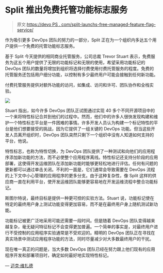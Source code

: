 # Split 推出免费托管功能标志服务

> 原文:[https://devo PS . com/split-launchs-free-managed-feature-flag-service/](https://devops.com/split-launches-free-managed-feature-flag-service/)

作为吸引更多 DevOps 团队的努力的一部分，Split 正在为一个组织内多达五个用户提供一个免费的托管功能标志服务。

基于 Split 今天提供的相同商业托管服务，公司总裁 Trevor Stuart 表示，免费服务为这五个用户提供了无限的功能标记和无限的使用，希望采用功能标记的 DevOps 团队的数量将增加到组织将选择付费使用付费托管服务的程度。免费的托管服务还包括用户细分功能，以控制有多少最终用户可能会接触到任何新功能。

付费托管服务提供对额外功能的访问，如集成、访问和许可、团队协作和全栈实验。

![](../Images/f6b6b58b76107ebf2b95fe67fed9cc7a.png)

Stuart 指出，如今许多 DevOps 团队正试图通过实现 40 多个不同开源项目中的一个来将特性标记合并到他们的过程中。然而，他们中的许多人很快发现构建和维护一个特性标志平台是一件困难的事情。许多开发人员认为构建一个标记特性的平台是他们想要接受的挑战，因为它提供了一组关键的 DevOps 功能。但当这些开发人员离开组织时，DevOps 团队突然只剩下一个组织中没有人知道如何支持的平台，他说。

特性标志，也称为特性切换，为 DevOps 团队提供了一种测试和向他们的应用程序添加新功能的方法，而不必使整个应用程序离线。特性标记还支持分阶段的应用部署，这使得开发运维团队在添加新功能时能够更轻松地进行评估。任何有问题的更新都可以通过单击关闭。不利的一面是，它们通常会导致需要在 DevOps 流程的上下文中小心管理的应用程序的更多分支。由于这种复杂性，像 Split 这样的供应商一直在利用平台，使开发运维团队能够更容易地在开发运维流程中整合功能标记。

斯图尔特说，最终目标是提供一种更可控的实验方法。Stuart 说，功能标记使在特定的最终用户身上测试功能变得更加容易，而不是在最终用户身上随机测试新功能。

功能标记被更广泛地采用可能还需要一段时间。但是随着 DevOps 团队变得越来越复杂，毫无疑问特征标记不会变得更加普遍。一个简单的事实是，对最终用户进行不受控制的应用程序实验通常是不受欢迎的。精明的 DevOps 团队正在寻找在真实场景中测试应用程序功能的方法，同时尽量减少对大多数最终用户的干扰。

现在唯一真正的问题是，当大多数 DevOps 团队已经在努力跟上他们现有的应用程序开发和部署项目时，确定如何最好地实现特性标记。

— [迈克·维扎德](https://devops.com/author/mike-vizard/)